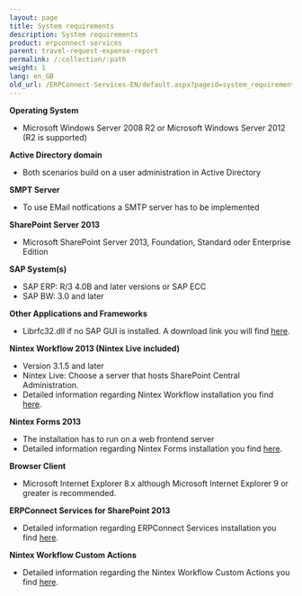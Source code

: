 ```yaml
---
layout: page
title: System requirements
description: System requirements
product: erpconnect-services
parent: travel-request-expense-report
permalink: /:collection/:path
weight: 1
lang: en_GB
old_url: /ERPConnect-Services-EN/default.aspx?pageid=system_requirements1
---
```


**Operating System**

- Microsoft Windows Server 2008 R2 or Microsoft Windows Server 2012
(R2 is supported)

**Active Directory domain**

- Both scenarios build on a user administration in Active Directory

**SMPT Server**

- To use EMail notfications a SMTP server has to be implemented

**SharePoint Server 2013**

- Microsoft SharePoint Server 2013, Foundation, Standard oder Enterprise Edition

**SAP System(s)**

- SAP ERP: R/3 4.0B and later versions or SAP ECC
- SAP BW: 3.0 and later

**Other Applications and Frameworks**

- Librfc32.dll if no SAP GUI is installed. A download link you will find [here]().

**Nintex Workflow 2013 (Nintex Live included)**

- Version 3.1.5 and later
- Nintex Live: Choose a server that hosts SharePoint Central Administration. 
- Detailed information regarding Nintex Workflow installation you find [here]().

**Nintex Forms 2013**

- The installation has to run on a web frontend server
- Detailed information regarding Nintex Forms installation you find [here]().

**Browser Client**

- Microsoft Internet Explorer 8.x although Microsoft Internet Explorer 9 or greater is recommended. 

**ERPConnect Services for SharePoint 2013**

- Detailed information regarding ERPConnect Services installation you find [here]().

**Nintex Workflow Custom Actions**

- Detailed information regarding the Nintex Workflow Custom Actions you find [here](). 